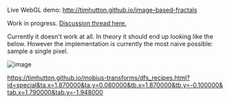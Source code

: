 Live WebGL demo: http://timhutton.github.io/image-based-fractals

Work in progress. [Discussion thread here.](https://mathstodon.xyz/@timhutton/112300033160877559)

Currently it doesn't work at all. In theory it should end up looking like the below. However the implementation is currently the most naive possible: sample a single pixel.

![image](https://github.com/timhutton/image-based-fractals/assets/647092/c8fbcc1c-171d-4d75-b497-20185a986dd4)

https://timhutton.github.io/mobius-transforms/dfs_recipes.html?id=special&ta.x=1.870000&ta.y=0.080000&tb.x=1.870000&tb.y=-0.100000&tab.x=1.790000&tab.y=-1.948000
